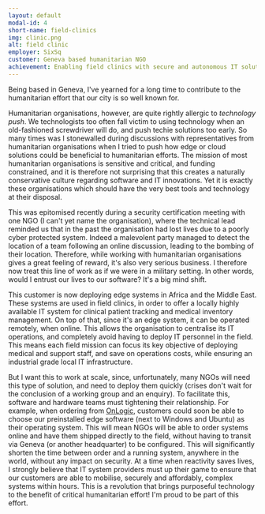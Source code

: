 ```yaml
---
layout: default
modal-id: 4
short-name: field-clinics
img: clinic.png
alt: field clinic
employer: SixSq
customer: Geneva based humanitarian NGO
achievement: Enabling field clinics with secure and autonomous IT solution
---
```


Being based in Geneva, I've yearned for a long time to contribute to the humanitarian effort that our city is so well known for.

Humanitarian organisations, however, are quite rightly allergic to *technology push*. We technologists too often fall victim to using technology when an old-fashioned screwdriver will do, and push techie solutions too early. So many times was I stonewalled during discussions with representatives from humanitarian organisations when I tried to push how edge or cloud solutions could be beneficial to humanitarian efforts. The mission of most humanitarian organisations is sensitive and critical, and funding constrained, and it is therefore not surprising that this creates a naturally conservative culture regarding software and IT innovations. Yet it is exactly these organisations which should have the very best tools and technology at their disposal.

This was epitomised recently during a security certification meeting with one NGO (I can't yet name the organisation), where the technical lead reminded us that in the past the organisation had lost lives due to a poorly cyber protected system. Indeed a malevolent party managed to detect the location of a team following an online discussion, leading to the bombing of their location.  Therefore, while working with humanitarian organisations gives a great feeling of reward, it's also very serious business. I therefore now treat this line of work as if we were in a military setting. In other words, would I entrust our lives to our software? It's a big mind shift.

This customer is now deploying edge systems in Africa and the Middle East.  These systems are used in field clinics, in order to offer a locally highly available IT system for clinical patient tracking and medical inventory management. On top of that, since it's an edge system, it can be operated remotely, when online. This allows the organisation to centralise its IT operations, and completely avoid having to deploy IT personnel in the field. This means each field mission can focus its key objective of deploying medical and support staff, and save on operations costs, while ensuring an industrial grade local IT infrastructure.

But I want this to work at scale, since, unfortunately, many NGOs will need this type of solution, and need to deploy them quickly (crises don't wait for the conclusion of a working group and an enquiry). To facilitate this, software and hardware teams must tightening their relationship. For example, when ordering from [OnLogic](https://www.onlogic.com), customers could soon be able to choose our preinstalled edge software (next to Windows and Ubuntu) as their operating system. This will mean NGOs will be able to order systems online and have them shipped directly to the field, without having to transit via Geneva (or another headquarter) to be configured. This will significantly shorten the time between order and a running system, anywhere in the world, without any impact on security. At a time when reactivity saves lives, I strongly believe that IT system providers must up their game to ensure that our customers are able to mobilise, securely and affordably, complex systems within hours. This is a revolution that brings purposeful technology to the benefit of critical humanitarian effort! I'm proud to be part of this effort.
